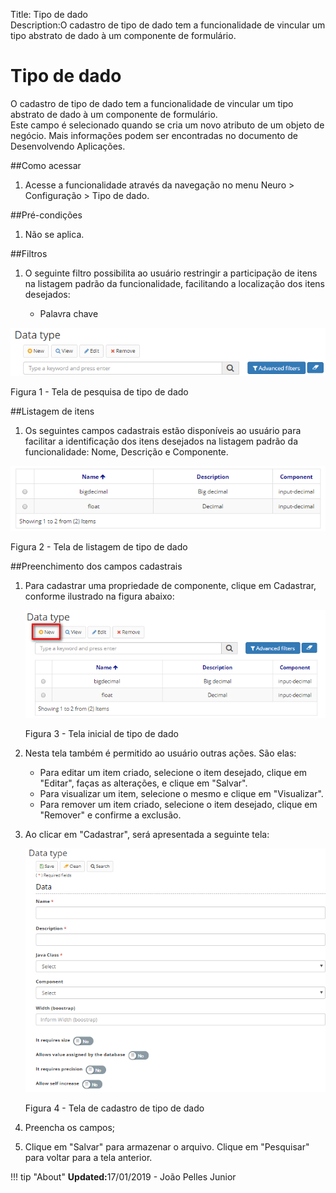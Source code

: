 Title: Tipo de dado  
Description:O cadastro de tipo de dado tem a funcionalidade de vincular um tipo abstrato de dado à um componente de formulário.   

# Tipo de dado  

O cadastro de tipo de dado tem a funcionalidade de vincular um tipo abstrato de dado à um componente de formulário.    
Este campo é selecionado quando se cria um novo atributo de um objeto de negócio. Mais informações podem ser encontradas no documento de Desenvolvendo Aplicações.   

##Como acessar   

1. Acesse a funcionalidade através da navegação no menu Neuro > Configuração > Tipo de dado.    

##Pré-condições  

1. Não se aplica.    
 
##Filtros   

1. O seguinte filtro possibilita ao usuário restringir a participação de itens na listagem padrão da funcionalidade, facilitando a localização dos itens desejados:   

    * Palavra chave   

![Screenshot](images/Data-type-fig01.png) 

Figura 1 - Tela de pesquisa de tipo de dado    

##Listagem de itens  

1. Os seguintes campos cadastrais estão disponíveis ao usuário para facilitar a identificação dos itens desejados na listagem padrão da funcionalidade: Nome, Descrição e Componente.

![Screenshot](images/Data-type-fig02.png)

Figura 2 - Tela de listagem de tipo de dado    

##Preenchimento dos campos cadastrais  

1. Para cadastrar uma propriedade de componente, clique em Cadastrar, conforme ilustrado na figura abaixo:   

    ![Screenshot](images/Data-type-fig03.png) 
    
    Figura 3 - Tela inicial de tipo de dado   

2. Nesta tela também é permitido ao usuário outras ações. São elas:   

    - Para editar um item criado, selecione o item desejado, clique em "Editar", faças as alterações, e clique em "Salvar".  
    - Para visualizar um item, selecione o mesmo e clique em "Visualizar".  
    - Para remover um item criado, selecione o item desejado, clique em "Remover" e confirme a exclusão.   

3. Ao clicar em "Cadastrar", será apresentada a seguinte tela:    

    ![Screenshot](images/Data-type-fig04.png)
    
    Figura 4 - Tela de cadastro de tipo de dado  

4. Preencha os campos;    
5. Clique em "Salvar" para armazenar o arquivo. Clique em "Pesquisar" para voltar para a tela anterior.  

!!! tip "About"
    <b>Updated:</b>17/01/2019 - João Pelles Junior

